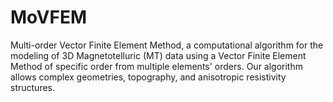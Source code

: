 # MoVFEM
Multi-order Vector Finite Element Method, a computational algorithm for the modeling of 3D Magnetotelluric (MT) data using a Vector Finite Element Method of specific order from multiple elements' orders. Our algorithm allows complex geometries, topography, and anisotropic resistivity structures. 

